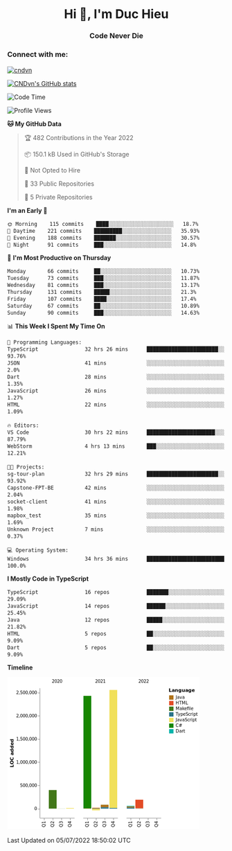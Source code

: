 <h1 align="center">Hi 👋, I'm Duc Hieu</h1>
<h3 align="center">Code Never Die</h3>

<h3 align="left">Connect with me:</h3>
<p align="left">
<a href="https://linkedin.com/in/cndvn" target="blank"><img align="center" src="https://img.shields.io/badge/LinkedIn-0077B5?style=for-the-badge&logo=linkedin&logoColor=white" alt="cndvn"/></a>
<!--
<a href="https://fb.com/cnd.duchieu" target="blank"><img align="center" src="https://img.shields.io/badge/Facebook-1877F2?style=for-the-badge&logo=facebook&logoColor=white" alt="cnd.duchieu"/></a>
 -->
</p>

[![CNDvn's GitHub stats](https://github-readme-stats.vercel.app/api?username=cndvn)](https://github.com/anuraghazra/github-readme-stats)

<!--START_SECTION:waka-->
![Code Time](http://img.shields.io/badge/Code%20Time-0%20secs-blue)

![Profile Views](http://img.shields.io/badge/Profile%20Views-1-blue)

**🐱 My GitHub Data** 

> 🏆 482 Contributions in the Year 2022
 > 
> 📦 150.1 kB Used in GitHub's Storage 
 > 
> 🚫 Not Opted to Hire
 > 
> 📜 33 Public Repositories 
 > 
> 🔑 5 Private Repositories  
 > 
**I'm an Early 🐤** 

```text
🌞 Morning    115 commits    ████░░░░░░░░░░░░░░░░░░░░░   18.7% 
🌆 Daytime    221 commits    █████████░░░░░░░░░░░░░░░░   35.93% 
🌃 Evening    188 commits    ███████░░░░░░░░░░░░░░░░░░   30.57% 
🌙 Night      91 commits     ███░░░░░░░░░░░░░░░░░░░░░░   14.8%

```
📅 **I'm Most Productive on Thursday** 

```text
Monday       66 commits     ██░░░░░░░░░░░░░░░░░░░░░░░   10.73% 
Tuesday      73 commits     ███░░░░░░░░░░░░░░░░░░░░░░   11.87% 
Wednesday    81 commits     ███░░░░░░░░░░░░░░░░░░░░░░   13.17% 
Thursday     131 commits    █████░░░░░░░░░░░░░░░░░░░░   21.3% 
Friday       107 commits    ████░░░░░░░░░░░░░░░░░░░░░   17.4% 
Saturday     67 commits     ██░░░░░░░░░░░░░░░░░░░░░░░   10.89% 
Sunday       90 commits     ███░░░░░░░░░░░░░░░░░░░░░░   14.63%

```


📊 **This Week I Spent My Time On** 

```text
💬 Programming Languages: 
TypeScript               32 hrs 26 mins      ███████████████████████░░   93.76% 
JSON                     41 mins             ░░░░░░░░░░░░░░░░░░░░░░░░░   2.0% 
Dart                     28 mins             ░░░░░░░░░░░░░░░░░░░░░░░░░   1.35% 
JavaScript               26 mins             ░░░░░░░░░░░░░░░░░░░░░░░░░   1.27% 
HTML                     22 mins             ░░░░░░░░░░░░░░░░░░░░░░░░░   1.09%

🔥 Editors: 
VS Code                  30 hrs 22 mins      ██████████████████████░░░   87.79% 
WebStorm                 4 hrs 13 mins       ███░░░░░░░░░░░░░░░░░░░░░░   12.21%

🐱‍💻 Projects: 
sg-tour-plan             32 hrs 29 mins      ███████████████████████░░   93.92% 
Capstone-FPT-BE          42 mins             ░░░░░░░░░░░░░░░░░░░░░░░░░   2.04% 
socket-client            41 mins             ░░░░░░░░░░░░░░░░░░░░░░░░░   1.98% 
mapbox_test              35 mins             ░░░░░░░░░░░░░░░░░░░░░░░░░   1.69% 
Unknown Project          7 mins              ░░░░░░░░░░░░░░░░░░░░░░░░░   0.37%

💻 Operating System: 
Windows                  34 hrs 36 mins      █████████████████████████   100.0%

```

**I Mostly Code in TypeScript** 

```text
TypeScript               16 repos            ███████░░░░░░░░░░░░░░░░░░   29.09% 
JavaScript               14 repos            ██████░░░░░░░░░░░░░░░░░░░   25.45% 
Java                     12 repos            █████░░░░░░░░░░░░░░░░░░░░   21.82% 
HTML                     5 repos             ██░░░░░░░░░░░░░░░░░░░░░░░   9.09% 
Dart                     5 repos             ██░░░░░░░░░░░░░░░░░░░░░░░   9.09%

```


**Timeline**

![Chart not found](https://raw.githubusercontent.com/CNDvn/CNDvn/main/charts/bar_graph.png) 


 Last Updated on 05/07/2022 18:50:02 UTC
<!--END_SECTION:waka-->
